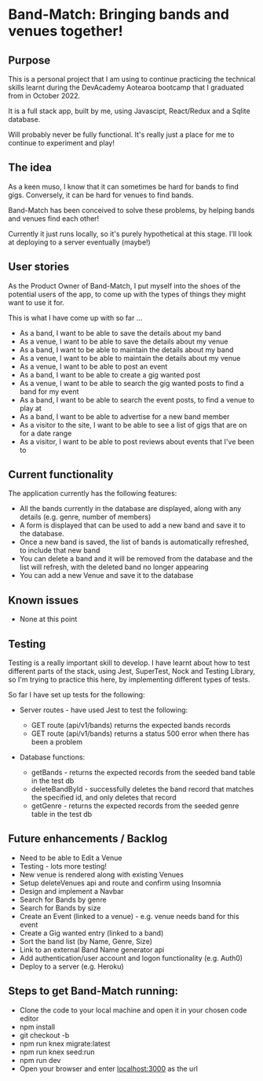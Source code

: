 # Band-Match: Bringing bands and venues together!

## Purpose
This is a personal project that I am using to continue practicing the technical skills learnt during the DevAcademy Aotearoa bootcamp that I graduated from in October 2022.

It is a full stack app, built by me, using Javascipt, React/Redux and a Sqlite database.

Will probably never be fully functional. It's really just a place for me to continue to experiment and play!


## The idea
As a keen muso, I know that it can sometimes be hard for bands to find gigs.
Conversely, it can be hard for venues to find bands.

Band-Match has been conceived to solve these problems, by helping bands and venues find each other!

Currently it just runs locally, so it's purely hypothetical at this stage.  I'll look at deploying to a server eventually (maybe!)

## User stories
As the Product Owner of Band-Match, I put myself into the shoes of the potential users of the app, to come up with the types of things they might want to use it for.

This is what I have come up with so far ...

* As a band, I want to be able to save the details about my band
* As a venue, I want to be able to save the details about my venue
* As a band, I want to be able to maintain the details about my band
* As a venue, I want to be able to maintain the details about my venue
* As a venue, I want to be able to post an event
* As a band, I want to be able to create a gig wanted post
* As a venue, I want to be able to search the gig wanted posts to find a band for my event
* As a band, I want to be able to search the event posts, to find a venue to play at
* As a band, I want to be able to advertise for a new band member
* As a visitor to the site, I want to be able to see a list of gigs that are on for a date range
* As a visitor, I want to be able to post reviews about events that I've been to

## Current functionality
The application currently has the following features:
* All the bands currently in the database are displayed, along with any details (e.g. genre, number of members)
* A form is displayed that can be used to add a new band and save it to the database. 
* Once a new band is saved, the list of bands is automatically refreshed, to include that new band
* You can delete a band and it will be removed from the database and the list will refresh, with the deleted band no longer appearing
* You can add a new Venue and save it to the database

## Known issues
* None at this point

## Testing
Testing is a really important skill to develop. I have learnt about how to test different parts of the stack, using Jest, SuperTest, Nock and Testing Library, so I'm trying to practice this here, by implementing different types of tests.

So far I have set up tests for the following:

- Server routes - have used Jest to test the following:
  - GET route (api/v1/bands) returns the expected bands records
  - GET route (api/v1/bands) returns a status 500 error when there has been a problem

- Database functions:
  - getBands - returns the expected records from the seeded band table in the test db 
  - deleteBandById - successfully deletes the band record that matches the specified id, and only deletes that record
  - getGenre - returns the expected records from the seeded genre table in the test db 

## Future enhancements / Backlog
* Need to be able to Edit a Venue
* Testing - lots more testing!
* New venue is rendered along with existing Venues
* Setup deleteVenues api and route and confirm using Insomnia
* Design and implement a Navbar
* Search for Bands by genre
* Search for Bands by size
* Create an Event (linked to a venue) - e.g. venue needs band for this event
* Create a Gig wanted entry (linked to a band)
* Sort the band list (by Name, Genre, Size)
* Link to an external Band Name generator api
* Add authentication/user account and logon functionality (e.g. Auth0)
* Deploy to a server (e.g. Heroku)

## Steps to get Band-Match running:

* Clone the code to your local machine and open it in your chosen code editor
* npm install
* git checkout -b <branchname>
* npm run knex migrate:latest
* npm run knex seed:run
* npm run dev
* Open your browser and enter [localhost:3000](localhost:3000) as the url

